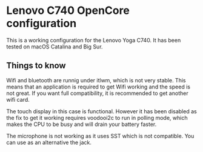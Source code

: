 # Lenovo C740 OpenCore configuration

This is a working configuration for the Lenovo Yoga C740. It has been tested on macOS Catalina and Big Sur.

## Things to know

Wifi and bluetooth are runnig under itlwm, which is not very stable. This means that an application is required to get Wifi working and the speed is not great. If you want full compatibility, it is recommended to get another wifi card. 

The touch display in this case is functional. However it has been disabled as the fix to get it working requires voodooi2c to run in polling mode, which makes the CPU to be busy and will drain your battery faster.

The microphone is not working as it uses SST which is not compatible. You can use as an alternative the jack.


